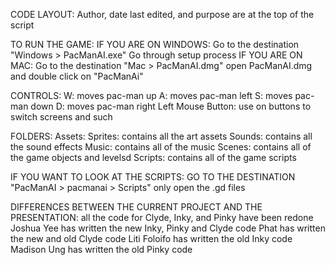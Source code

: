 CODE LAYOUT:
  Author, date last edited, and purpose are at the top of the script


TO RUN THE GAME:
IF YOU ARE ON WINDOWS:
  Go to the destination "Windows > PacManAI.exe"
  Go through setup process
IF YOU ARE ON MAC:
  Go to the destination "Mac > PacManAI.dmg"
  open PacManAI.dmg and double click on "PacManAi"

CONTROLS:
  W: moves pac-man up
  A: moves pac-man left
  S: moves pac-man down
  D: moves pac-man right
  Left Mouse Button: use on buttons to switch screens and such

FOLDERS:
  Assets:
    Sprites:
      contains all the art assets
    Sounds:
      contains all the sound effects
    Music:
      contains all of the music
  Scenes:
    contains all of the game objects and levelsd
  Scripts:
    contains all of the game scripts

IF YOU WANT TO LOOK AT THE SCRIPTS:
  GO TO THE DESTINATION "PacManAI > pacmanai > Scripts"
  only open the .gd files

DIFFERENCES BETWEEN THE CURRENT PROJECT AND THE PRESENTATION:
  all the code for Clyde, Inky, and Pinky have been redone
  Joshua Yee has written the new Inky, Pinky and Clyde code
  Phat has written the new and old Clyde code
  Liti Foloifo has written the old Inky code
  Madison Ung has written the old Pinky code
  
  
  

